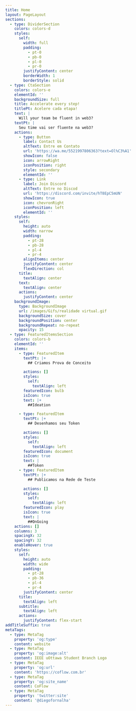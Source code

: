 ```yaml
---
title: Home
layout: PageLayout
sections:
  - type: DividerSection
    colors: colors-d
    styles:
      self:
        width: full
        padding:
          - pt-0
          - pb-0
          - pl-0
          - pr-0
        justifyContent: center
        borderWidth: 1
        borderStyle: solid
  - type: CtaSection
    colors: colors-e
    elementId: ''
    backgroundSize: full
    title: Accelerate every step!
    titlePt: Acelere cada etapa!
    text: |
      Will your team be fluent in web3?
    textPt: |
      Seu time vai ser fluente na web3?
    actions:
      - type: Button
        label: Contact Us
        altText: Entre em Contato
        url: 'https://wa.me/5521997806363?text=Ol%C3%A1'
        showIcon: false
        icon: arrowRight
        iconPosition: right
        style: secondary
        elementId: ''
      - type: Link
        label: Join Discord
        altText: Entre no Discod
        url: 'https://discord.com/invite/hT8EpC5mUN'
        showIcon: true
        icon: chevronRight
        iconPosition: left
        elementId: ''
    styles:
      self:
        height: auto
        width: narrow
        padding:
          - pt-28
          - pb-28
          - pl-4
          - pr-4
        alignItems: center
        justifyContent: center
        flexDirection: col
      title:
        textAlign: center
      text:
        textAlign: center
      actions:
        justifyContent: center
    backgroundImage:
      type: BackgroundImage
      url: /images/Gifs/realidade virtual.gif
      backgroundSize: cover
      backgroundPosition: center
      backgroundRepeat: no-repeat
      opacity: 15
  - type: FeaturedItemsSection
    colors: colors-b
    elementId: ''
    items:
      - type: FeaturedItem
        textPt: |+
          ## Criamos Prova de Conceito

        actions: []
        styles:
          self:
            textAlign: left
        featuredIcon: bulb
        isIcon: true
        text: |+
          ##Ideation

      - type: FeaturedItem
        textPt: |+
          ## Desenhamos seu Token

        actions: []
        styles:
          self:
            textAlign: left
        featuredIcon: document
        isIcon: true
        text: |
          ##Token
      - type: FeaturedItem
        textPt: |+
          ## Publicamos na Rede de Teste

        actions: []
        styles:
          self:
            textAlign: left
        featuredIcon: play
        isIcon: true
        text: |
          ##OnGoing
    actions: []
    columns: 3
    spacingX: 32
    spacingY: 32
    enableHover: true
    styles:
      self:
        height: auto
        width: wide
        padding:
          - pt-28
          - pb-36
          - pl-4
          - pr-4
        justifyContent: center
      title:
        textAlign: left
      subtitle:
        textAlign: left
      actions:
        justifyContent: flex-start
addTitleSuffix: true
metaTags:
  - type: MetaTag
    property: 'og:type'
    content: website
  - type: MetaTag
    property: 'og:image:alt'
    content: IEEE uOttawa Student Branch Logo
  - type: MetaTag
    property: 'og:url'
    content: 'https://coflow.com.br'
  - type: MetaTag
    property: 'og:site_name'
    content: CoFlow
  - type: MetaTag
    property: 'twitter:site'
    content: '@diegofornalha'
---
```

